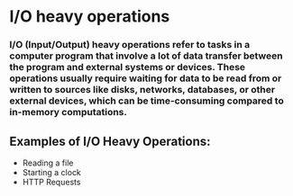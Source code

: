 # I/O heavy operations
### I/O (Input/Output) heavy operations refer to tasks in a computer program that involve a lot of data transfer between the program and external systems or devices. These operations usually require waiting for data to be read from or written to sources like disks, networks, databases, or other external devices, which can be time-consuming compared to in-memory computations.

## Examples of I/O Heavy Operations:
- Reading a file
- Starting a clock
- HTTP Requests
